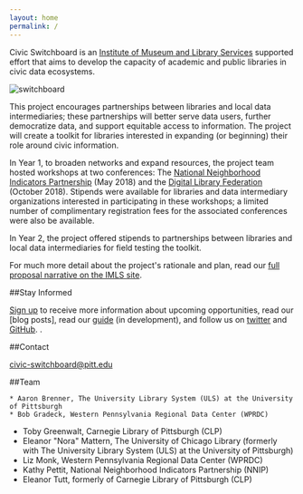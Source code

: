 ```yaml
---
layout: home
permalink: /
---
```



Civic Switchboard is an [Institute of Museum and Library Services](https://www.imls.gov_) supported effort that aims to develop the capacity of academic and public libraries in civic data ecosystems.  </p> <img class="hero" src="http://tools.wprdc.org/images/civic-switchboard/switchboard.jpg" alt="switchboard"/>


This project encourages partnerships between libraries and local data intermediaries; these partnerships will better serve data users, further democratize data, and support equitable access to information. The project will create a toolkit for libraries interested in expanding (or beginning) their role around civic information.

In Year 1, to broaden networks and expand resources, the project team hosted workshops at two conferences: The [National Neighborhood Indicators Partnership](https://www.neighborhoodindicators.org) (May 2018) and the [Digital Library Federation](https://www.diglib.org) (October 2018). Stipends were available for libraries and data intermediary organizations interested in participating in these workshops; a limited number of complimentary registration fees for the associated conferences were also be available.

In Year 2, the project offered stipends to partnerships between libraries and local data intermediaries for field testing the toolkit.

For much more detail about the project's rationale and plan, read our [full proposal narrative on the IMLS site](https://www.imls.gov/grants/awarded/lg-70-17-0146-17).

##Stay Informed

[Sign up](http://eepurl.com/dceWk9) to receive more information about upcoming opportunities, read our [blog posts], read our [guide](https://civic-switchboard.gitbooks.io/guide/content/) (in development), and follow us on [twitter](https://twitter.com/civicswitch) and [GitHub](https://github.com/orgs/civic-switchboard/).
.

##Contact

[civic-switchboard@pitt.edu](mailto:civic-switchboard@pitt.edu)

##Team

	* Aaron Brenner, The University Library System (ULS) at the University of Pittsburgh
	* Bob Gradeck, Western Pennsylvania Regional Data Center (WPRDC)
  * Toby Greenwalt, Carnegie Library of Pittsburgh (CLP)
  * Eleanor "Nora" Mattern, The University of Chicago Library (formerly with The University Library System (ULS) at the University of Pittsburgh)
  * Liz Monk, Western Pennsylvania Regional Data Center (WPRDC)
  * Kathy Pettit, National Neighborhood Indicators Partnership (NNIP)
  * Eleanor Tutt, formerly of Carnegie Library of Pittsburgh (CLP)
